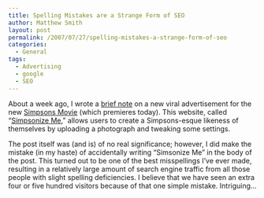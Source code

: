 ```yaml
---
title: Spelling Mistakes are a Strange Form of SEO
author: Matthew Smith
layout: post
permalink: /2007/07/27/spelling-mistakes-a-strange-form-of-seo
categories:
  - General
tags:
  - Advertising
  - google
  - SEO
---
```

About a week ago, I wrote a [brief note][1] on a new viral advertisement for the new [Simpsons Movie][2] (which premieres today). This website, called &#8220;[Simpsonize Me][3],&#8221; allows users to create a Simpsons-esque likeness of themselves by uploading a photograph and tweaking some settings.

The post itself was (and is) of no real significance; however, I did make the mistake (in my haste) of accidentally writing &#8220;Simsonize Me&#8221; in the body of the post. This turned out to be one of the best misspellings I&#8217;ve ever made, resulting in a relatively large amount of search engine traffic from all those people with slight spelling deficiencies. I believe that we have seen an extra four or five hundred visitors because of that one simple mistake. Intriguing&#8230;

 [1]: http://archive.digivation.net/2007/07/20/simpsonize-yourself/
 [2]: http://www.imdb.com/title/tt0462538/
 [3]: http://simpsonizeme.com/